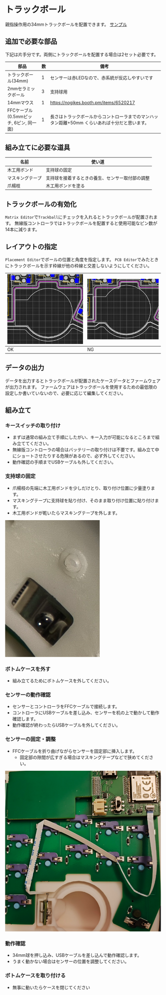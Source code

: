 # トラックボール

親指操作用の34mmトラックボールを配置できます。 [サンプル](../sample/34key-split-col-staggerd-dual-trackball.json)

## 追加で必要な部品

下記は片手分です。両側にトラックボールを配置する場合は2セット必要です。

|部品|数|備考|
|-|-|-|
|トラックボール(34mm)|1|センサーは赤LEDなので、赤系統が反応しやすいです|
|2mmセラミックボール|3|支持球用|
|14mmマウス|1|https://nogikes.booth.pm/items/6520217|
|FFCケーブル(0.5mmピッチ, 6ピン, 同一面)|1|長さはトラックボールからコントローラまでのマンハッタン距離+50mm くらいあれば十分だと思います。|

## 組み立てに必要な道具

|名前|使い道|
|-|-|
|木工用ボンド|支持球の固定|
|マスキングテープ|支持球を接着するときの養生、センサー取付部の調整|
|爪楊枝|木工用ボンドを塗る|

## トラックボールの有効化

`Matrix Editor`で`Trackball`にチェックを入れるとトラックボールが配置されます。
無線版コントローラではトラックボールを配置すると使用可能なピン数が14本に減ります。

## レイアウトの指定

`Placement Editor`でボールの位置と角度を指定します。
`PCB Editor`でみたときにトラックボールを示す枠線が他の枠線と交差しないようにしてください。

|![](img/trackball-placement-ok.png)|![](img/trackball-placement-ng.png)|
|-|-|
|OK|NG|

## データの出力

データを出力するとトラックボールが配置されたケースデータとファームウェアが出力されます。
ファームウェアはトラックボールを使用するための最低限の設定しか書いていないので、必要に応じて編集してください。

## 組み立て

### キースイッチの取り付け

* まずは通常の組み立て手順にしたがい、キー入力が可能になるところまで組み立ててください。
* 無線版コントローラの場合はバッテリーの取り付けは不要です。組み立て中にショートさせたりする危険があるので、必ず外してください。
* 動作確認の手順までUSBケーブルも外してください。

### 支持球の固定
  
* 爪楊枝の先端に木工用ボンドを少しだけとり、取り付け位置に少量塗ります。
* マスキングテープに支持球を貼り付け、そのまま取り付け位置に貼り付けます。
* 木工用ボンドが乾いたらマスキングテープを外します。

![](img/ceramic-ball.png)

### ボトムケースを外す

* 組み立てるためにボトムケースを外してください。

### センサーの動作確認

* センサーとコントローラをFFCケーブルで接続します。
* コントローラにUSBケーブルを差し込み、センサーを机の上で動かして動作確認します。
* 動作確認が終わったらUSBケーブルを外してください。


### センサーの固定・調整

* FFCケーブルを折り曲げながらセンサーを固定部に挿入します。
  * 固定部の隙間が広すぎる場合はマスキングテープなどで狭めてください。

![](img/trackball-connection.png)

### 動作確認

* 34mm球を押し込み、USBケーブルを差し込んで動作確認します。
* うまく動かない場合はセンサーの位置を調整してください。

### ボトムケースを取り付ける

* 無事に動いたらケースを閉じてください
